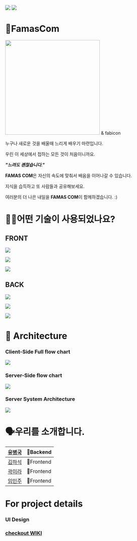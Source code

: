 ![](https://img.shields.io/badge/PROJECT-FamasCom-blue?style=for-the-badge) 
![](https://img.shields.io/badge/FamasCom-WEB-yellowgreen?style=for-the-badge)
# 📗FamasCom
<img src="https://ifh.cc/g/n6Y31Q.png" width="300" height="300"> & fabicon


누구나 새로운 것을 배울때 느리게 배우기 마련입니다.

우린 이 세상에서 접하는 모든 것이 처음이니까요.

_**"느려도 괜찮습니다."**_

****FAMAS COM****은 자신의 속도에 맞춰서 배움을 이어나갈 수 있습니다. 

지식을 습득하고 또 사람들과 공유해보세요. 

여러분의 더 나은 내일을 **FAMAS COM**이 함께하겠습니다. :)


# 🕵🏼어떤 기술이 사용되었나요? 
## FRONT
![](https://img.shields.io/badge/FRONT-TYPESCRIPT-007ACC?style=for-the-badge&logo=typescript) 

![](https://img.shields.io/badge/FRONT-REACT-61DAFB?style=for-the-badge&logo=react) 

![](https://img.shields.io/badge/FRONT-STYLED--COMPONENTS-DB7093?style=for-the-badge&logo=styled-components)
## BACK
![](https://img.shields.io/badge/BACK-NODE-green?style=for-the-badge&logo=node.js) 

![](https://img.shields.io/badge/BACK-EXPRESS-black?style=for-the-badge&logo=express) 

![](https://img.shields.io/badge/BACK-AWS-orange?style=for-the-badge&logo=Amazon-AWS) 


# 🔨 Architecture
### Client-Side Full flow chart
![](https://postfiles.pstatic.net/MjAyMDEyMThfMSAg/MDAxNjA4MjU4NDg0MTAx.Af7TLgkswPi5UNivyoJmM8MVhmMv0VE659yXqcIdMYYg.3sOmhm7V1urJLN5YwWXfKomukvTcVjB00uXl_7-VaAMg.JPEG.rosic2012/mainflow.jpg?type=w966)
### Server-Side flow chart
![](https://ifh.cc/g/gKaefX.jpg)
### Server System Architecture
![](https://ifh.cc/g/GUizHP.png)

# 🗣️우리를 소개합니다.
| [유병국](https://github.com/godkor200) | 🏁Backend  |
|--------|----------|
| [김하석](https://github.com/haseok2118) | 🚩Frontend |
| [곽미라](https://github.com/hanliang38) | 🚩Frontend |
| [임민주](https://github.com/IMMINJU) | 🚩Frontend |

# For project details
### UI Design


### [checkout WIKI](https://github.com/codestates/famasCom_client/wiki)
